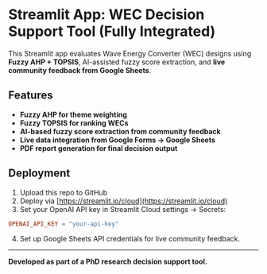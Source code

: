 # Streamlit App: WEC Decision Support Tool (Fully Integrated)

This Streamlit app evaluates Wave Energy Converter (WEC) designs using **Fuzzy AHP + TOPSIS**, AI-assisted fuzzy score extraction, and **live community feedback from Google Sheets**.

## Features
- **Fuzzy AHP for theme weighting**
- **Fuzzy TOPSIS for ranking WECs**
- **AI-based fuzzy score extraction from community feedback**
- **Live data integration from Google Forms → Google Sheets**
- **PDF report generation for final decision output**

## Deployment
1. Upload this repo to GitHub
2. Deploy via [https://streamlit.io/cloud](https://streamlit.io/cloud)
3. Set your OpenAI API key in Streamlit Cloud settings → Secrets:
```toml
OPENAI_API_KEY = "your-api-key"
```
4. Set up Google Sheets API credentials for live community feedback.

---
**Developed as part of a PhD research decision support tool.**
